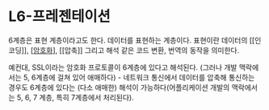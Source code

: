 # L6-프레젠테이션

6계층은 표현 계층이라고도 한다. 데이터를 표현하는 계층이다. 표현이란 데이터의 [[인코딩]], [[암호화]], [[압축]] 그리고 해석 같은 코드 변환, 번역의 동작을 의미한다.  

예컨대, SSL이라는 암호화 프로토콜이 6계층에 있다고 해석된다. (그러나 개발 맥락에서는 5, 6계층에 걸쳐 있어 애매하다) - 네트워크 통신에서 데이터를 압축해 통신하는 경우도 6계층에 있다는 (다소 애매한) 해석이 가능하다(어플리케이션 개발의 맥락에서는 5, 6, 7 계층, 특히 7계층에서 처리된다).  

[//begin]: # "Autogenerated link references for markdown compatibility"
[암호화]: 암호화.md "암호화"
[//end]: # "Autogenerated link references"
